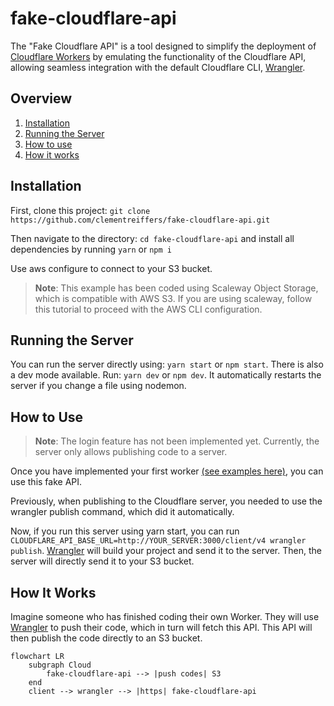 # fake-cloudflare-api

The "Fake Cloudflare API" is a tool designed to simplify the deployment of 
[Cloudflare Workers](https://workers.cloudflare.com/) by emulating the functionality 
of the Cloudflare API, allowing seamless integration with the default Cloudflare CLI, [Wrangler](https://github.com/cloudflare/workers-sdk#readme).

## Overview

1. [Installation](#installation)
2. [Running the Server](#running-the-server)
3. [How to use](#how-to-use)
4. [How it works](#how-it-works)

## Installation

First, clone this project: `git clone https://github.com/clementreiffers/fake-cloudflare-api.git`

Then navigate to the directory: `cd fake-cloudflare-api` and install all dependencies by running `yarn` or `npm i`

Use aws configure to connect to your S3 bucket.

> **Note**:
> This example has been coded using Scaleway Object Storage, which is compatible with AWS S3.
> If you are using scaleway, follow this tutorial to proceed with the AWS CLI configuration.

## Running the Server

You can run the server directly using: `yarn start` or `npm start`.
There is also a dev mode available. Run: `yarn dev` or `npm dev`. It automatically restarts 
the server if you change a file using nodemon.

## How to Use

> **Note**: The login feature has not been implemented yet. Currently, the server only 
> allows publishing code to a server.

Once you have implemented your first worker 
[(see examples here)](https://developers.cloudflare.com/workers/examples#:~:text=Return%20small%20HTML%20page%20Deliver%20an%20HTML%20page,HTML%20from%20the%20response%2C%20and%20serve%20that%20HTML), 
you can use this fake API.

Previously, when publishing to the Cloudflare server, you needed to use the wrangler publish command, which did it automatically.

Now, if you run this server using yarn start, you can run `CLOUDFLARE_API_BASE_URL=http://YOUR_SERVER:3000/client/v4 wrangler publish`.
[Wrangler](https://github.com/cloudflare/workers-sdk#readme) will build your project and send it to the server. Then, the server will directly send it to your S3 bucket.

## How It Works

Imagine someone who has finished coding their own Worker. They will use [Wrangler](https://github.com/cloudflare/workers-sdk#readme) to push their code, which in turn will 
fetch this API. This API will then publish the code directly to an S3 bucket.

```mermaid
flowchart LR
    subgraph Cloud 
        fake-cloudflare-api --> |push codes| S3
    end
    client --> wrangler --> |https| fake-cloudflare-api
```
